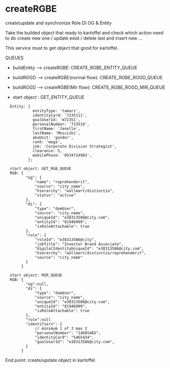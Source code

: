 # createRGBE

create\update and synchronize Role DI OG & Entity

Take the builded object that ready to kartoffel and check which action need to do
create new one / update exist / delete last and insert new ...

This service must to get object that good for kartoffel.

QUEUES

- buildEntity --> createRGBE: CREATE_RGBE_ENTITY_QUEUE
- buildROGD --> createRGBE(normal flow): CREATE_RGBE_ROGD_QUEUE
- buildROGD --> createRGBE(Mir flow): CREATE_RGBE_ROGD_MIR_QUEUE

- start object : GET_ENTITY_QUEUE
```
  Entity: {
            entityType: 'tamarz',
            identityCard: '7235111',
            goalUserId: 'm72351',
            personalNumber: '723519',
            firstName: 'Janelle',
            lastName: 'Mosciski',
            akaUnit: 'gondor',
            rank: 'mega',
            job: 'Corporate Division Strategist',
            clearance: 5,
            mobilePhone: '0534724983',
          };
 
  start object: GET_RGB_QUEUE
  RGB: {
         "og": {
             "name": "reprehenderit",
             "source": "city_name",
             "hierarchy": "wallmart/distinctio",
             "status": "active"
         },
         "di": {
             "type": "domUser",
             "source": "city_name",
             "uniqueId": "e38313586@city.com",
             "entityId": "81946999",
             "isRoleAttachable": true
         },
         "role": {
             "roleId": "e38313586@city",
             "jobTitle": "Investor Brand Associate",
             "digitalIdentityUniqueId": "e38313586@city.com",
             "hierarchy": "wallmart/distinctio/reprehenderit",
             "source": "city_name"
         }
       }
 
  start object: MIR_QUEUE
  RGB: {
         "og":null,
         "di": {
             "type": "domUser",
             "source": "city_name",
             "uniqueId": "e38313586@city.com",
             "entityId": "81946999",
             "isRoleAttachable": true
         },
         "role":null
         "identifiers": {
             // minimum 1 of 3 max 2
             "personalNumber": "14685465",
             "identityCard": "5465434",
             "goalUserId": "e38313586@city.com",
         }
       }
 ```
  End point: create/update object in kartoffel
 
